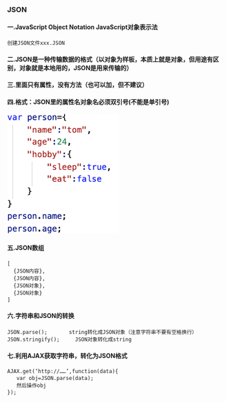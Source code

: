 ### JSON

#### 一.JavaScript Object Notation  JavaScript对象表示法
~~~~
创建JSON文件xxx.JSON
~~~~
#### 二.JSON是一种传输数据的格式（以对象为样板，本质上就是对象，但用途有区别，对象就是本地用的，JSON是用来传输的）

#### 三.里面只有属性，没有方法（也可以加，但不建议）


#### 四.格式：JSON里的属性名对象名必须双引号(不能是单引号)
![img](./images/JSON.png)­­­­
 

#### 五.JSON数组
~~~~
[
  {JSON内容},
  {JSON内容},
  {JSON对象},
  {JSON对象}
]
~~~~

#### 六.字符串和JSON的转换
~~~~
JSON.parse();       string转化成JSON对象（注意字符串不要有空格换行）
JSON.stringify();     JSON对象转化成string 
~~~~
 
#### 七.利用AJAX获取字符串，转化为JSON格式
~~~~
AJAX.get(‘http://……’,function(data){
   var obj=JSON.parse(data);
   然后操作obj
});
~~~~
